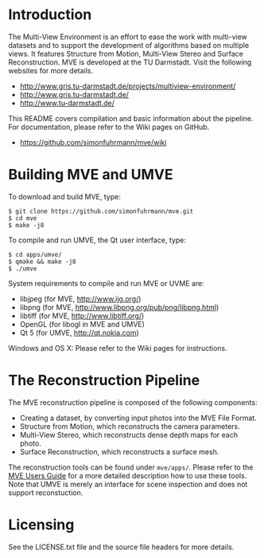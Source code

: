 # Introduction

The Multi-View Environment is an effort to ease the work with multi-view
datasets and to support the development of algorithms based on multiple
views. It features Structure from Motion, Multi-View Stereo and Surface
Reconstruction. MVE is developed at the TU Darmstadt. Visit the following
websites for more details.

 * http://www.gris.tu-darmstadt.de/projects/multiview-environment/
 * http://www.gris.tu-darmstadt.de/
 * http://www.tu-darmstadt.de/

This README covers compilation and basic information about the
pipeline. For documentation, please refer to the Wiki pages on GitHub.

  * https://github.com/simonfuhrmann/mve/wiki


# Building MVE and UMVE

To download and build MVE, type:

    $ git clone https://github.com/simonfuhrmann/mve.git
    $ cd mve
    $ make -j8

To compile and run UMVE, the Qt user interface, type:

    $ cd apps/umve/
    $ qmake && make -j8
    $ ./umve

System requirements to compile and run MVE or UVME are:

 * libjpeg (for MVE, http://www.ijg.org/)
 * libpng (for MVE, http://www.libpng.org/pub/png/libpng.html)
 * libtiff (for MVE, http://www.libtiff.org/)
 * OpenGL (for libogl in MVE and UMVE)
 * Qt 5 (for UMVE, http://qt.nokia.com)

Windows and OS X: Please refer to the Wiki pages for instructions.


# The Reconstruction Pipeline

The MVE reconstruction pipeline is composed of the following components:

* Creating a dataset, by converting input photos into the MVE File Format.
* Structure from Motion, which reconstructs the camera parameters.
* Multi-View Stereo, which reconstructs dense depth maps for each photo.
* Surface Reconstruction, which reconstructs a surface mesh.

The reconstruction tools can be found under `mve/apps/`. Please refer to the 
[MVE Users Guide](https://github.com/simonfuhrmann/mve/wiki/MVE-Users-Guide)
for a more detailed description how to use these tools. Note that UMVE is
merely an interface for scene inspection and does not support reconstuction.


# Licensing

See the LICENSE.txt file and the source file headers for more details.
